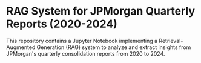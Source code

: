 # RAG System for JPMorgan Quarterly Reports (2020-2024)

This repository contains a Jupyter Notebook implementing a Retrieval-Augmented Generation (RAG) system to analyze and extract insights from JPMorgan's quarterly consolidation reports from 2020 to 2024.
